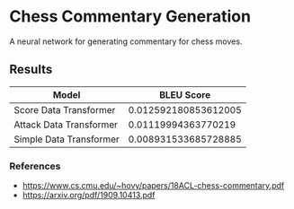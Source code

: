 # Chess Commentary Generation

A neural network for generating commentary for chess moves.

## Results

| Model | BLEU Score |
| ----- | ---------- |
| Score Data Transformer | 0.012592180853612005 | 
| Attack Data Transformer | 0.01119994363770219 |
| Simple Data Transformer | 0.008931533685728885 |

### References
- https://www.cs.cmu.edu/~hovy/papers/18ACL-chess-commentary.pdf
- https://arxiv.org/pdf/1909.10413.pdf
